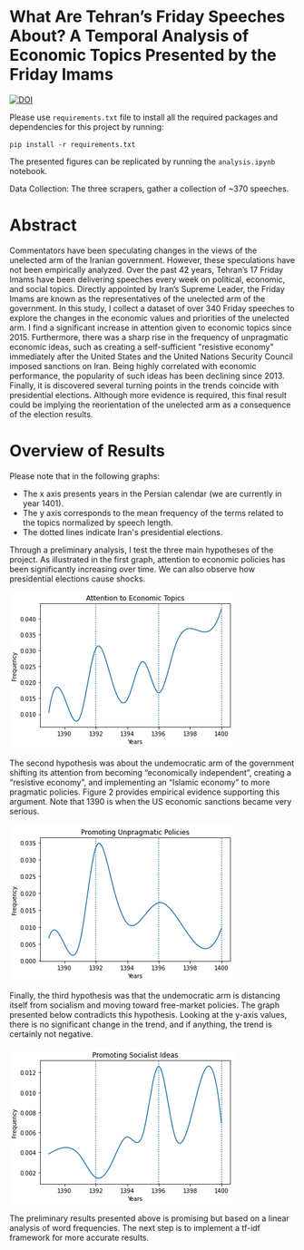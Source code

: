 # What Are Tehran’s Friday Speeches About? A Temporal Analysis of Economic Topics Presented by the Friday Imams

[![DOI](https://zenodo.org/badge/DOI/10.5281/zenodo.6486536.svg)](https://doi.org/10.5281/zenodo.6486536)

Please use `requirements.txt` file to install all the required packages and dependencies for this project by running:
```
pip install -r requirements.txt
```
The presented figures can be replicated by running the ```analysis.ipynb``` notebook.

Data Collection: The three scrapers, gather a collection of ~370 speeches.

# Abstract
Commentators have been speculating changes in the views of the unelected arm of the Iranian government. However, these speculations have not been empirically analyzed. Over the past 42 years, Tehran’s 17 Friday Imams have been delivering speeches every week on political, economic, and social topics. Directly appointed by Iran’s Supreme Leader, the Friday Imams are known as the representatives of the unelected arm of the government. In this study, I collect a dataset of over 340 Friday speeches to explore the changes in the economic values and priorities of the unelected arm. I find a significant increase in attention given to economic topics since 2015. Furthermore, there was a sharp rise in the frequency of unpragmatic economic ideas, such as creating a self-sufficient "resistive economy" immediately after the United States and the United Nations Security Council imposed sanctions on Iran. Being highly correlated with economic performance, the popularity of such ideas has been declining since 2013. Finally, it is discovered several turning points in the trends coincide with presidential elections. Although more evidence is required, this final result could be implying the reorientation of the unelected arm as a consequence of the election results.

# Overview of Results
Please note that in the following graphs:
- The x axis presents years in the Persian calendar (we are currently in year 1401).
- The y axis corresponds to the mean frequency of the terms related to the topics normalized by speech length.
- The dotted lines indicate Iran's presidential elections.

Through a preliminary analysis, I test the three main hypotheses of the project.
As illustrated in the first graph, attention to economic policies has been significantly increasing over time. We can also observe how presidential elections cause shocks.

![image](https://raw.githubusercontent.com/macs30200-s22/replication-materials-javad-e/main/figures/Screen%20Shot%202022-04-25%20at%2020.06.18.png)


The second hypothesis was about the undemocratic arm of the government shifting its attention from becoming “economically independent”, creating a “resistive economy”, and implementing an “Islamic economy” to more pragmatic policies. Figure 2 provides empirical evidence supporting this argument. Note that 1390 is when the US economic sanctions became very serious.

![image](https://raw.githubusercontent.com/macs30200-s22/replication-materials-javad-e/main/figures/Screen%20Shot%202022-04-25%20at%2020.06.27.png)


Finally, the third hypothesis was that the undemocratic arm is distancing itself from socialism and moving toward free-market policies. The graph presented below contradicts this hypothesis. Looking at the y-axis values, there is no significant change in the trend, and if anything, the trend is certainly not negative.

![image](https://raw.githubusercontent.com/macs30200-s22/replication-materials-javad-e/main/figures/Screen%20Shot%202022-04-25%20at%2020.06.34.png)


The preliminary results presented above is promising but based on a linear analysis of word frequencies. The next step is to implement a tf-idf framework for more accurate results.

